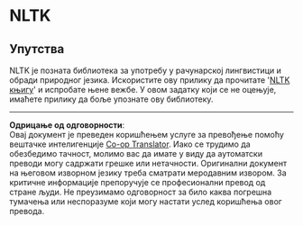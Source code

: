 <!--
CO_OP_TRANSLATOR_METADATA:
{
  "original_hash": "bf39bceb833cd628f224941dca8041df",
  "translation_date": "2025-09-05T14:07:26+00:00",
  "source_file": "6-NLP/4-Hotel-Reviews-1/assignment.md",
  "language_code": "sr"
}
-->
# NLTK

## Упутства

NLTK је позната библиотека за употребу у рачунарској лингвистици и обради природног језика. Искористите ову прилику да прочитате '[NLTK књигу](https://www.nltk.org/book/)' и испробате њене вежбе. У овом задатку који се не оцењује, имаћете прилику да боље упознате ову библиотеку.

---

**Одрицање од одговорности**:  
Овај документ је преведен коришћењем услуге за превођење помоћу вештачке интелигенције [Co-op Translator](https://github.com/Azure/co-op-translator). Иако се трудимо да обезбедимо тачност, молимо вас да имате у виду да аутоматски преводи могу садржати грешке или нетачности. Оригинални документ на његовом изворном језику треба сматрати меродавним извором. За критичне информације препоручује се професионални превод од стране људи. Не преузимамо одговорност за било каква погрешна тумачења или неспоразуме који могу настати услед коришћења овог превода.